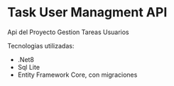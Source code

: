 ﻿# Task User Managment API

Api del Proyecto Gestion Tareas Usuarios

Tecnologias utilizadas:

* .Net8
* Sql Lite
* Entity Framework Core, con migraciones




